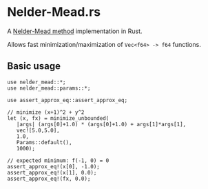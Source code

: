 # Nelder-Mead.rs

A [Nelder-Mead method][neldermead] implementation in Rust.

Allows fast minimization/maximization of `Vec<f64> -> f64` functions.

## Basic usage

```
use nelder_mead::*;
use nelder_mead::params::*;

use assert_approx_eq::assert_approx_eq;

// minimize (x+1)^2 + y^2
let (x, fx) = minimize_unbounded(
   |args| (args[0]+1.0) * (args[0]+1.0) + args[1]*args[1],
   vec![5.0,5.0],
   1.0,
   Params::default(),
   1000);

// expected minimum: f(-1, 0) = 0
assert_approx_eq!(x[0], -1.0);
assert_approx_eq!(x[1], 0.0);
assert_approx_eq!(fx, 0.0);
```

[neldermead]: https://en.wikipedia.org/wiki/Nelder%E2%80%93Mead_method
